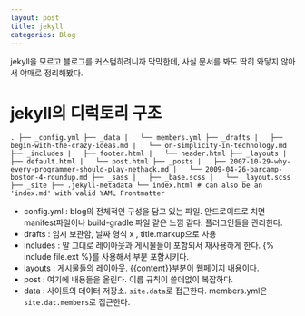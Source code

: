 ```yaml
---
layout: post
title: jekyll
categories: Blog
---
```


jekyll을 모르고 블로그를 커스텀하려니까 막막한데, 사실 문서를 봐도 딱히 와닿지 않아서 야매로 정리해봤다.

# jekyll의 디럭토리 구조
`.
├── _config.yml
├── _data
|   └── members.yml
├── _drafts
|   ├── begin-with-the-crazy-ideas.md
|   └── on-simplicity-in-technology.md
├── _includes
|   ├── footer.html
|   └── header.html
├── _layouts
|   ├── default.html
|   └── post.html
├── _posts
|   ├── 2007-10-29-why-every-programmer-should-play-nethack.md
|   └── 2009-04-26-barcamp-boston-4-roundup.md
├── _sass
|   ├── _base.scss
|   └── _layout.scss
├── _site
├── .jekyll-metadata
└── index.html # can also be an 'index.md' with valid YAML Frontmatter`

+ config.yml : blog의 전체적인 구성을 담고 있는 파일. 안드로이드로 치면 manifest파일이나 build-gradle 파일 같은 느낌 같다. 플러그인들을 관리한다.
+ drafts : 임시 보관함, 날짜 형식 x , title.markup으로 사용
+ includes : 말 그대로 레이아웃과 게시물들이 포함되서 재사용하게 한다. {% include file.ext %}를 사용해서 부분 포함시키다.
+ layouts : 게시물들의 레이아웃. {{content}}부분이 웹페이지 내용이다.
+ post : 여기에 내용들을 올린다. 이름 규칙이 쓸데없이 복잡하다.
+ data : 사이트의 데이터 저장소. `site.data`로 접근한다. members.yml은 `site.dat.members`로 접근한다.
